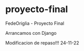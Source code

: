 # proyecto-final
FedeOriglia - Proyecto Final

Arrancamos con Django

Modificacion de repaso!!! 24-11-22
